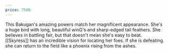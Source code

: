 ```yaml
---
price: 7500
---
```

This Bakugan's amazing powers match her magnificent appearance. She's a huge bird with long, beautiful winG's and sharp-edged tail feathers. She believes in battling fair, but that doesn't mean she's easy to beat. [[Skyress]] has an incredible vision for locating her foes. If she is defeating. she can return to the field like a phoenix rising from the ashes.